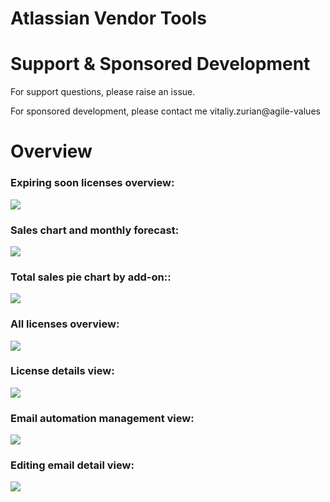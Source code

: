 Atlassian Vendor Tools
===============

# Support & Sponsored Development

For support questions, please raise an issue.

For sponsored development, please contact me vitaliy.zurian@agile-values

# Overview

### Expiring soon licenses overview:
![](https://raw.githubusercontent.com/thecatontheflat/atlassian-marketplace-tools/master/docs/1.png)

### Sales chart and monthly forecast:
![](https://raw.githubusercontent.com/thecatontheflat/atlassian-marketplace-tools/master/docs/2.png)

### Total sales pie chart by add-on::
![](https://raw.githubusercontent.com/thecatontheflat/atlassian-marketplace-tools/master/docs/3.png)

### All licenses overview:
![](https://raw.githubusercontent.com/thecatontheflat/atlassian-marketplace-tools/master/docs/4.png)

### License details view:
![](https://raw.githubusercontent.com/thecatontheflat/atlassian-marketplace-tools/master/docs/7.png)

### Email automation management view:
![](https://raw.githubusercontent.com/thecatontheflat/atlassian-marketplace-tools/master/docs/6.png)

### Editing email detail view:
![](https://raw.githubusercontent.com/thecatontheflat/atlassian-marketplace-tools/master/docs/5.png)
